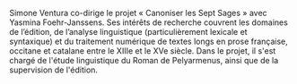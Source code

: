 Simone Ventura co-dirige le projet « Canoniser les Sept Sages » avec Yasmina
                  Foehr-Janssens. Ses intérêts de recherche couvrent les domaines de l’édition, de
                  l’analyse linguistique (particulièrement lexicale et syntaxique) et du traitement
                  numérique de textes longs en prose française, occitane et catalane entre le
                     XIII<hi rend="exposant">e</hi> et le XV<hi rend="exposant">e</hi> siècle. Dans
                  le projet, il s'est chargé de l'étude linguistique du <hi rend="italique">Roman de
                     Pelyarmenus</hi><!-- Link to Étude linguistique -->, ainsi que de la
                  supervision de l'édition<!-- Link to Edition -->. 